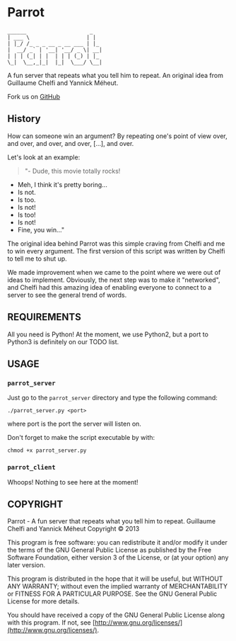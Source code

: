 # Parrot
    ______                    _   
    | ___ \                  | |  
    | |_/ /_ _ _ __ _ __ ___ | |_ 
    |  __/ _` | '__| '__/ _ \| __|
    | | | (_| | |  | | | (_) | |_ 
    \_|  \__,_|_|  |_|  \___/ \__|
	                              
	                              
A fun server that repeats what you tell him to repeat.
An original idea from Guillaume Chelfi and Yannick Méheut.

Fork us on [GitHub](https://github.com/the-useless-one/parrot)

## History

How can someone win an argument? By repeating one's point
of view over, and over, and over, and over, [...], and over.

Let's look at an example:

>"- Dude, this movie totally rocks!
- Meh, I think it's pretty boring...
- Is not.
- Is too.
- Is not!
- Is too!
- Is not!
- Fine, you win..."

The original idea behind Parrot was this simple craving
from Chelfi and me to win every argument. The first version
of this script was written by Chelfi to tell me to shut
up. 

We made improvement when we came to the point where
we were out of ideas to implement. Obviously, the next
step was to make it "networked", and Chelfi had this
amazing idea of enabling everyone to connect to a server
to see the general trend of words.

## REQUIREMENTS

All you need is Python! At the moment, we use Python2,
but a port to Python3 is definitely on our TODO list.

## USAGE

### `parrot_server`
Just go to the `parrot_server` directory and type
the following command:

    ./parrot_server.py <port>

where port is the port the server will listen on.

Don't forget to make the script executable by with:

    chmod +x parrot_server.py

### `parrot_client`
Whoops! Nothing to see here at the moment!

## COPYRIGHT

Parrot - A fun server that repeats what you tell him to repeat.
Guillaume Chelfi and Yannick Méheut
Copyright © 2013

This program is free software: you can redistribute it and/or modify it 
under the terms of the GNU General Public License as published by the 
Free Software Foundation, either version 3 of the License, or (at your 
option) any later version.

This program is distributed in the hope that it will be useful, but
WITHOUT ANY WARRANTY; without even the implied warranty of 
MERCHANTABILITY or FITNESS FOR A PARTICULAR PURPOSE. See the GNU General 
Public License for more details.

You should have received a copy of the GNU General Public License along 
with this program. If not, see [http://www.gnu.org/licenses/](http://www.gnu.org/licenses/).
